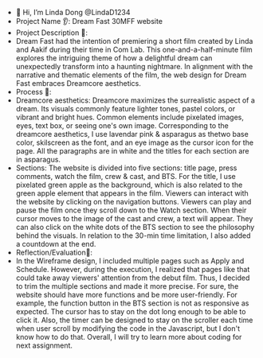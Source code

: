 - 👋 Hi, I’m Linda Dong @LindaD1234
- Project Name 👂: Dream Fast 30MFF website
- Project Description 👀:
- Dream Fast had the intention of premiering a short film created by Linda and Aakif during their time in Com Lab. This one-and-a-half-minute film explores the intriguing theme of how a delightful dream can unexpectedly transform into a haunting nightmare. In alignment with the narrative and thematic elements of the film, the web design for Dream Fast embraces Dreamcore aesthetics.
- Process 👃:
- Dreamcore aesthetics: Dreamcore maximizes the surrealistic aspect of a dream. Its visuals commonly feature lighter tones, pastel colors, or vibrant and bright hues. Common elements include pixelated images, eyes, text box, or seeing one's own image. Corresponding to the dreamcore aesthetics, I use lavendar pink & asparagus as thetwo base color, skilscreen as the font, and an eye image as the cursor icon for the page. All the paragraphs are in white and the titles for each section are in asparagus.
- Sections: The website is divided into five sections: title page, press comments, watch the film, crew & cast, and BTS. For the title, I use pixelated green apple as the background, which is also related to the green apple element that appears in the film. Viewers can interact with the website by clicking on the navigation buttons. Viewers can play and pause the film once they scroll down to the Watch section. When their cursor moves to the image of the cast and crew, a text will appear. They can also click on the white dots of the BTS section to see the philosophy behind the visuals. In relation to the 30-min time limitation, I also added a countdown at the end.
- Reflection/Evaluation👄:
- In the Wireframe design, I included multiple pages such as Apply and Schedule. However, during the execution, I realized that pages like that could take away viewers' attention from the debut film. Thus, I decided to trim the multiple sections and made it more precise. For sure, the website should have more functions and be more user-friendly. For example, the function button in the BTS section is not as responsive as expected. The cursor has to stay on the dot long enough to be able to click it. Also, the timer can be designed to stay on the scroller each time when user scroll by modifying the code in the Javascript, but I don't know how to do that. Overall, I will try to learn more about coding for next assignment.
